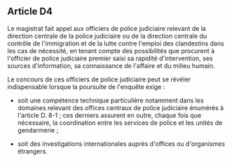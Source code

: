 Article D4
----
Le magistrat fait appel aux officiers de police judiciaire relevant de la
direction centrale de la police judiciaire ou de la direction centrale du
contrôle de l'immigration et de la lutte contre l'emploi des clandestins dans
les cas de nécessité, en tenant compte des possibilités que procurent à
l'officier de police judiciaire premier saisi sa rapidité d'intervention, ses
sources d'information, sa connaissance de l'affaire et du milieu humain.

Le concours de ces officiers de police judiciaire peut se révéler indispensable
lorsque la poursuite de l'enquête exige :

- soit une compétence technique particulière notamment dans les domaines
relevant des offices centraux de police judiciaire énumérés à l'article D. 8-1 ;
ces derniers assurent en outre, chaque fois que nécessaire, la coordination
entre les services de police et les unités de gendarmerie ;

- soit des investigations internationales auprès d'offices ou d'organismes
étrangers.
